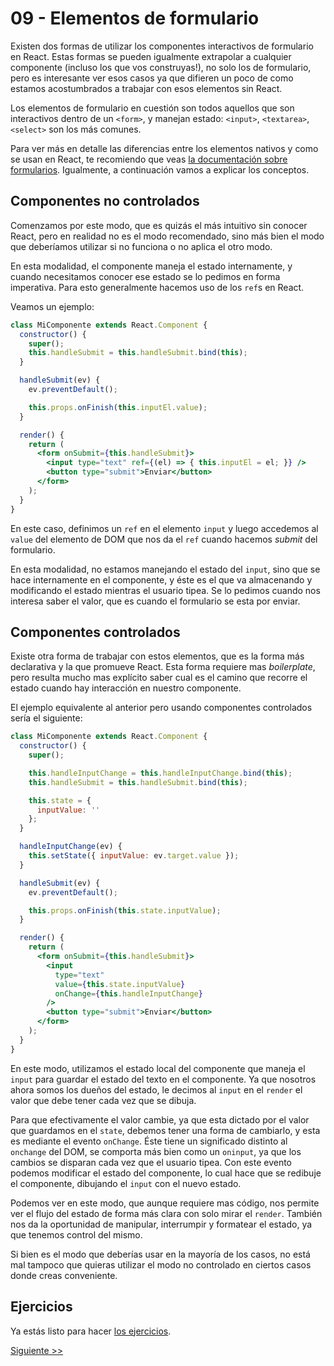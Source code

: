 # 09 - Elementos de formulario

Existen dos formas de utilizar los componentes interactivos de formulario en React. Estas formas se pueden igualmente extrapolar a cualquier componente (incluso los que vos construyas!), no solo los de formulario, pero es interesante ver esos casos ya que difieren un poco de como estamos acostumbrados a trabajar con esos elementos sin React.

Los elementos de formulario en cuestión son todos aquellos que son interactivos dentro de un `<form>`, y manejan estado: `<input>`, `<textarea>`, `<select>` son los más comunes.

Para ver más en detalle las diferencias entre los elementos nativos y como se usan en React, te recomiendo que veas [la documentación sobre formularios](https://facebook.github.io/react/docs/forms.html). Igualmente, a continuación vamos a explicar los conceptos.

## Componentes no controlados

Comenzamos por este modo, que es quizás el más intuitivo sin conocer React, pero en realidad no es el modo recomendado, sino más bien el modo que deberíamos utilizar si no funciona o no aplica el otro modo.

En esta modalidad, el componente maneja el estado internamente, y cuando necesitamos conocer ese estado se lo pedimos en forma imperativa. Para esto generalmente hacemos uso de los `ref`s en React.

Veamos un ejemplo:


```jsx
class MiComponente extends React.Component {
  constructor() {
    super();
    this.handleSubmit = this.handleSubmit.bind(this);
  }

  handleSubmit(ev) {
    ev.preventDefault();

    this.props.onFinish(this.inputEl.value);
  }

  render() {
    return (
      <form onSubmit={this.handleSubmit}>
        <input type="text" ref={(el) => { this.inputEl = el; }} />
        <button type="submit">Enviar</button>
      </form>
    );
  }
}
```

En este caso, definimos un `ref` en el elemento `input` y luego accedemos al `value` del elemento de DOM que nos da el `ref` cuando hacemos _submit_ del formulario.

En esta modalidad, no estamos manejando el estado del `input`, sino que se hace internamente en el componente, y éste es el que va almacenando y modificando el estado mientras el usuario tipea. Se lo pedimos cuando nos interesa saber el valor, que es cuando el formulario se esta por enviar.


## Componentes controlados

Existe otra forma de trabajar con estos elementos, que es la forma más declarativa y la que promueve React. Esta forma requiere mas _boilerplate_, pero resulta mucho mas explícito saber cual es el camino que recorre el estado cuando hay interacción en nuestro componente.

El ejemplo equivalente al anterior pero usando componentes controlados sería el siguiente:

```jsx
class MiComponente extends React.Component {
  constructor() {
    super();

    this.handleInputChange = this.handleInputChange.bind(this);
    this.handleSubmit = this.handleSubmit.bind(this);

    this.state = {
      inputValue: ''
    };
  }

  handleInputChange(ev) {
    this.setState({ inputValue: ev.target.value });
  }

  handleSubmit(ev) {
    ev.preventDefault();

    this.props.onFinish(this.state.inputValue);
  }

  render() {
    return (
      <form onSubmit={this.handleSubmit}>
        <input
          type="text"
          value={this.state.inputValue}
          onChange={this.handleInputChange}
        />
        <button type="submit">Enviar</button>
      </form>
    );
  }
}
```

En este modo, utilizamos el estado local del componente que maneja el `input` para guardar el estado del texto en el componente. Ya que nosotros ahora somos los dueños del estado, le decimos al `input` en el `render` el valor que debe tener cada vez que se dibuja.

Para que efectivamente el valor cambie, ya que esta dictado por el valor que guardamos en el `state`, debemos tener una forma de cambiarlo, y esta es mediante el evento `onChange`. Éste tiene un significado distinto al `onchange` del DOM, se comporta más bien como un `oninput`, ya que los cambios se disparan cada vez que el usuario tipea. Con este evento podemos modificar el estado del componente, lo cual hace que se redibuje el componente, dibujando el `input` con el nuevo estado.

Podemos ver en este modo, que aunque requiere mas código, nos permite ver el flujo del estado de forma más clara con solo mirar el `render`. También nos da la oportunidad de manipular, interrumpir y formatear el estado, ya que tenemos control del mismo.

Si bien es el modo que deberías usar en la mayoría de los casos, no está mal tampoco que quieras utilizar el modo no controlado en ciertos casos donde creas conveniente.

## Ejercicios

Ya estás listo para hacer [los ejercicios](../src/fundamentos/09.js).


[Siguiente >>](./10-outro.md)